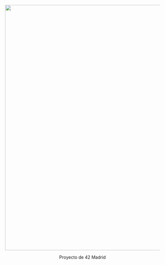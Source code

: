 <!DOCTYPE html>
<html lang="es">
<head>
    <meta charset="UTF-8">
    <meta name="viewport" content="width=device-width, initial-scale=1.0">
</head>
<body>
    <div class="container">
        <p align = "center">
         <img src=./fractal_gif.gif width="800"/></p>
        <p align = "center">Proyecto de 42 Madrid</p
                                                   </div>
</body>
</html>
